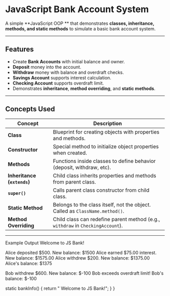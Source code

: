 #  JavaScript Bank Account System

A simple **JavaScript OOP ** that demonstrates **classes, inheritance, methods, and static methods** to simulate a basic bank account system.  

---

##  Features

- Create **Bank Accounts** with initial balance and owner.  
- **Deposit** money into the account.  
- **Withdraw** money with balance and overdraft checks.  
- **Savings Account** supports interest calculation.  
- **Checking Account** supports overdraft limit.  
- Demonstrates **inheritance**, **method overriding**, and **static methods**.  

---

##  Concepts Used

| Concept | Description |
|----------|--------------|
| **Class** | Blueprint for creating objects with properties and methods. |
| **Constructor** | Special method to initialize object properties when created. |
| **Methods** | Functions inside classes to define behavior (deposit, withdraw, etc). |
| **Inheritance (`extends`)** | Child class inherits properties and methods from parent class. |
| **`super()`** | Calls parent class constructor from child class. |
| **Static Method** | Belongs to the class itself, not the object. Called as `ClassName.method()`. |
| **Method Overriding** | Child class can redefine parent method (e.g., `withdraw` in `CheckingAccount`). |

---

Example Output
Welcome to JS Bank!

Alice deposited $500. New balance: $1500
Alice earned $75.00 interest. New balance: $1575.00
Alice withdrew $200. New balance: $1375.00
Alice's balance: $1375

Bob withdrew $600. New balance: $-100
Bob exceeds overdraft limit!
Bob's balance: $-100

  static bankInfo() { return " Welcome to JS Bank!"; }
}
